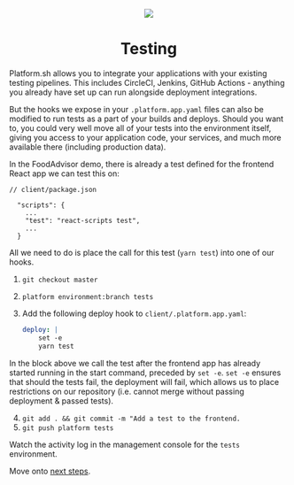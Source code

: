 <p align="center">
  <a href="https://platform.sh/marketplace/strapi/">
    <img src="https://platform.sh/images/spots/arrows/fast-dev.svg" />
  </a>

  <h1 align="center">Testing</h1>
</p>

Platform.sh allows you to integrate your applications with your existing testing pipelines. This includes CircleCI, Jenkins, GitHub Actions - anything you already have set up can run alongside deployment integrations. 

But the hooks we expose in your `.platform.app.yaml` files can also be modified to run tests as a part of your builds and deploys. Should you want to, you could very well move all of your tests into the environment itself, giving you access to your application code, your services, and much more available there (including production data). 

In the FoodAdvisor demo, there is already a test defined for the frontend React app we can test this on:

```
// client/package.json

  "scripts": {
    ...
    "test": "react-scripts test",
    ...
  }
```

All we need to do is place the call for this test (`yarn test`) into one of our hooks.

1. `git checkout master`
2. `platform environment:branch tests`
3. Add the following deploy hook to `client/.platform.app.yaml`:

    ```yaml
    deploy: |
        set -e
        yarn test
    ```
    
In the block above we call the test after the frontend app has already started running in the start command, preceded by `set -e`. `set -e` ensures that should the tests fail, the deployment will fail, which allows us to place restrictions on our repository (i.e. cannot merge without passing deployment & passed tests). 

4. `git add . && git commit -m "Add a test to the frontend.`
5. `git push platform tests`

Watch the activity log in the management console for the `tests` environment. 

Move onto [next steps](06-next-steps.md).
